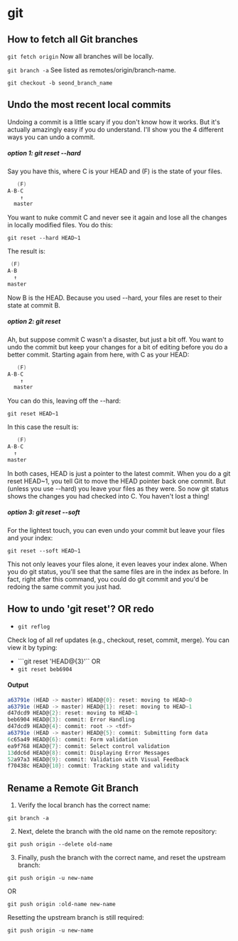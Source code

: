 # git

## How to fetch all Git branches

```git fetch origin```
Now all branches will be locally.

```git branch -a```
See listed as remotes/origin/branch-name.

```git checkout -b seond_branch_name```








## Undo the most recent local commits

Undoing a commit is a little scary if you don't know how it works. But it's actually amazingly easy if you do understand. I'll show you the 4 different ways you can undo a commit.

##### option 1: git reset --hard

Say you have this, where C is your HEAD and (F) is the state of your files.

```cs
   (F)
A-B-C
    ↑
  master
```

You want to nuke commit C and never see it again and lose all the changes in locally modified files. You do this:

```git reset --hard HEAD~1```

The result is:

```cs
 (F)
A-B
  ↑
master
```

Now B is the HEAD. Because you used --hard, your files are reset to their state at commit B.


##### option 2: git reset

Ah, but suppose commit C wasn't a disaster, but just a bit off. You want to undo the commit but keep your changes for a bit of editing before you do a better commit. Starting again from here, with C as your HEAD:

```cs
   (F)
A-B-C
    ↑
  master
```

You can do this, leaving off the --hard:

```git reset HEAD~1```

In this case the result is:

```cs
   (F)
A-B-C
  ↑
master
```

In both cases, HEAD is just a pointer to the latest commit. When you do a git reset HEAD~1, you tell Git to move the HEAD pointer back one commit. But (unless you use --hard) you leave your files as they were. So now git status shows the changes you had checked into C. You haven't lost a thing!

##### option 3: git reset --soft

For the lightest touch, you can even undo your commit but leave your files and your index:


```git reset --soft HEAD~1```

This not only leaves your files alone, it even leaves your index alone. When you do git status, you'll see that the same files are in the index as before. In fact, right after this command, you could do git commit and you'd be redoing the same commit you just had.















## How to undo 'git reset'? OR redo

- ```git reflog```

Check log of all ref updates (e.g., checkout, reset, commit, merge). You can view it by typing:

- ```git reset 'HEAD@{3}'``
           OR
- ```git reset beb6904``` 

#### Output
```cs
a63791e (HEAD -> master) HEAD@{0}: reset: moving to HEAD~0
a63791e (HEAD -> master) HEAD@{1}: reset: moving to HEAD~1
d47dcd9 HEAD@{2}: reset: moving to HEAD~1
beb6904 HEAD@{3}: commit: Error Handling
d47dcd9 HEAD@{4}: commit: root -> <tdf>
a63791e (HEAD -> master) HEAD@{5}: commit: Submitting form data
6c65a49 HEAD@{6}: commit: Form validation
ea9f768 HEAD@{7}: commit: Select control validation
13ddc6d HEAD@{8}: commit: Displaying Error Messages
52a97a3 HEAD@{9}: commit: Validation with Visual Feedback
f70438c HEAD@{10}: commit: Tracking state and validity
```
















## Rename a Remote Git Branch
1. Verify the local branch has the correct name:
```
git branch -a
```


2. Next, delete the branch with the old name on the remote repository:
```
git push origin --delete old-name
```


3. Finally, push the branch with the correct name, and reset the upstream branch:
```
git push origin -u new-name
```
OR
```
git push origin :old-name new-name
```

Resetting the upstream branch is still required:
```
git push origin -u new-name
```

